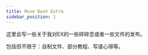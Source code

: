 ```yaml
---
title: Muse Dash Extra
sidebar_position: 1
---
```


这里会写一些关于我对EX的一些碎碎念或者一些文件的发布。
<p>包括但不限于：自制文件、部分教程、写谱心得等。</p>
